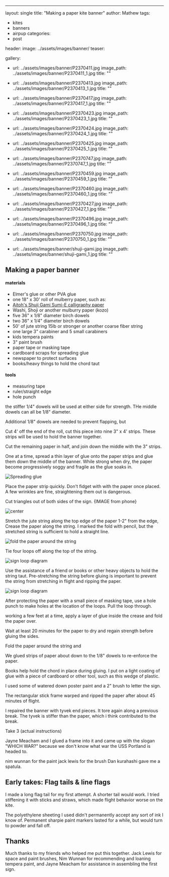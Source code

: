 ---
layout: single
title: "Making a paper kite banner"
author: Mathew
tags:
 - kites
 - banners
 - airpup
categories:
 - post

header:
 image: ../assets/images/banner/
 teaser:  
 
gallery:

 - url: ../assets/images/banner/P2370411.jpg
   image_path: ../assets/images/banner/P2370411_1.jpg
   title: ""
   

 - url: ../assets/images/banner/P2370413.jpg
   image_path: ../assets/images/banner/P2370413_1.jpg
   title: ""


 - url: ../assets/images/banner/P2370417.jpg
   image_path: ../assets/images/banner/P2370417_1.jpg
   title: ""


 - url: ../assets/images/banner/P2370423.jpg
   image_path: ../assets/images/banner/P2370423_1.jpg
   title: ""
   
   
 - url: ../assets/images/banner/P2370424.jpg
   image_path: ../assets/images/banner/P2370424_1.jpg
   title: ""
   

 - url: ../assets/images/banner/P2370425.jpg
   image_path: ../assets/images/banner/P2370425_1.jpg
   title: ""
   

 - url: ../assets/images/banner/P2370747.jpg
   image_path: ../assets/images/banner/P2370747_1.jpg
   title: ""

- url: ../assets/images/banner/P2370459.jpg
   image_path: ../assets/images/banner/P2370459_1.jpg
   title: ""
   
   

 - url: ../assets/images/banner/P2370460.jpg
   image_path: ../assets/images/banner/P2370460_1.jpg
   title: ""   


 - url: ../assets/images/banner/P2370427.jpg
   image_path: ../assets/images/banner/P2370427_1.jpg
   title: ""
   

 - url: ../assets/images/banner/P2370496.jpg
   image_path: ../assets/images/banner/P2370496_1.jpg
   title: ""
   
 - url: ../assets/images/banner/P2370750.jpg
   image_path: ../assets/images/banner/P2370750_1.jpg
   title: ""   
   
   

 - url: ../assets/images/banner/shuji-gami.jpg
   image_path: ../assets/images/banner/shuji-gami_1.jpg
   title: ""
          

   
   
## Making a paper banner


#### materials

* Elmer's glue or other PVA glue
* one 18" x 30' roll of mulberry paper, such as:
 * [Aitoh's Shuji Gami Sumi-E calligraphy paper](https://www.misterart.com/paper-boards/writing-printer-paper/calligraphy-paper/aitoh-washi-paper-rolls.html)
 * Washi, Shoji or another mulburry paper (kozo)
* five 36" x 1/8" diameter birch dowels
* two 36" x 1/4" diameter birch dowels
* 50' of jute string 15lb or stronger or another coarse fiber string
* one large 3" carabiner and 5 small carabiners
* kids tempera paints
* 3" paint brush
* paper tape or masking tape 
* cardboard scraps for spreading glue
* newspaper to protect surfaces
* books/heavy things to hold the chord taut



#### tools

 * measuring tape
 * ruler/straight edge
 * hole punch 

the stiffer 1/4" dowels will be used at either side for strength. THe middle dowels can all be 1/8" diameter. 

Additional 1/8" dowels are needed to prevent flapping, but 


Cut 4' off the end of the roll, cut this piece into nine  3" x 4' strips. These strips will be used to hold the banner together.

Cut the remaining paper in half, and join down the middle with the 3" strips.

One at a time, spread a thin layer of glue onto the paper strips and glue them down the middle of the banner. While strong when dry, the paper become progressively soggy and fragile as the glue soaks in.

![Spreading glue](../assets/images/banner/spreadingglue.GIF)

Place the paper strip quickly. Don't fidget with with the paper once placed. A few wrinkles are fine, straightening them out is dangerous.

Cut triangles out of both sides of the sign.
{IMAGE from phone}

![center](../assets/images/banner/P2370415-crop.jpg)

Stretch the jute string along the top edge of the paper 1-2" from the edge, Crease the paper along the string.  I marked the fold with pencil, but the stretched string is sufficient to hold a straight line.

![fold the paper around the string](../assets/images/banner/P2370424_1.jpg)

Tie four loops off along the top of the string.

![sign loop diagram ](../assets/images/banner/bannerdiagram1.jpg)

Use the assistance of a friend or books or other heavy objects to hold the string taut.  Pre-stretching the string before gluing is important to prevent the string from stretching in flight and ripping the paper.

![sign loop diagram ](../assets/images/banner/P2370438.jpg)

After protecting the paper with a small piece of masking tape, use a hole punch to make holes at the location of the loops. Pull the loop through.

working a few feet at a time, apply a layer of glue inside the crease and fold the paper over.

Wait at least 20 minutes for the paper to dry and regain strength before gluing the sides. 

Fold the paper around the string and 

We glued strips of paper about down to the 1/8" dowels to re-enforce the paper.


Books help hold the chord in place during gluing. I put on a light coating of glue with a piece of cardboard or other tool, such as this wedge of plastic.




I used some of watered down poster paint and a 2" brush to letter the sign.





The rectangular stick frame warped and ripped the paper after about 45 minutes of flight. 



I repaired the banner with tyvek end pieces. It tore again along a previous break. The tyvek is stiffer than the paper, which i think contributed to the break.


Take 3 (actual instructions)


Jayne Meacham and I glued a frame into it and came up with the slogan "WHICH WAR?" because we don't know what war the USS Portland is headed to.

nim wunnan for the paint
jack lewis for the brush
Dan kurahashi gave me a spatula.



## Early takes: Flag tails & line flags


I made a long flag tail for my first attempt. A shorter tail would work. I tried stiffening it with sticks and straws, which made flight behavior worse on the kite.

The polyethylene sheeting I used didn't permanently accept any sort of ink I know of. Permanent sharpie paint markers lasted for a while, but would turn to powder and fall off. 

## Thanks

Much thanks to my friends who helped me put this together. Jack Lewis for space and paint brushes, Nim Wunnan for recommending and loaning tempera paint, and Jayne Meacham for assistance in assembling the first sign.

